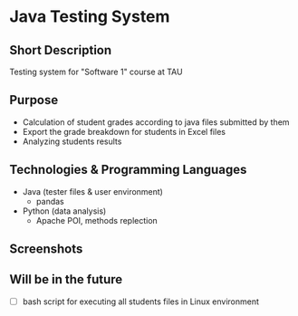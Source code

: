 # Java Testing System

## Short Description
Testing system for "Software 1" course at TAU

## Purpose
- Calculation of student grades according to java files submitted by them
- Export the grade breakdown for students in Excel files
- Analyzing students results

## Technologies & Programming Languages
- Java (tester files & user environment)
  - pandas
- Python (data analysis)
  - Apache POI, methods replection
  
## Screenshots


## Will be in the future
- [ ] bash script for executing all students files in Linux environment
